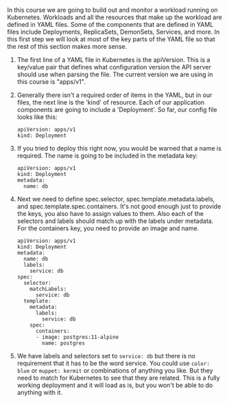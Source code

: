 In this course we are going to build out and monitor a workload running on Kubernetes. Workloads and all the resources that make up the workload are defined in YAML files. Some of the components that are defined in YAML files include Deployments, ReplicaSets, DemonSets, Services, and more. In this first step we will look at most of the key parts of the YAML file so that the rest of this section makes more sense. 

1.  The first line of a YAML file in Kubernetes is the apiVersion. This is a key/value pair that defines what configuration version the API server should use when parsing the file. The current version we are using in this course is "apps/v1".
1.  Generally there isn't a required order of items in the YAML, but in our files, the next line is the 'kind' of resource. Each of our application components are going to include a 'Deployment'. So far, our config file looks like this:

    ```
    apiVersion: apps/v1
    kind: Deployment
    ```
1.  If you tried to deploy this right now, you would be warned that a name is required. The name is going to be included in the metadata key:


    ```
    apiVersion: apps/v1
    kind: Deployment
    metadata:
      name: db
    ```
1.  Next we need to define spec.selector, spec.template.metadata.labels, and spec.template.spec.containers. It's not good enough just to provide the keys, you also have to assign values to them. Also each of the selectors and labels should match up with the labels under metadata. For the containers key, you need to provide an image and name. 

    ```
    apiVersion: apps/v1
    kind: Deployment
    metadata:
      name: db
      labels:
        service: db
    spec:
      selector:
        matchLabels:
          service: db
      template:
        metadata:
          labels:
            service: db
        spec:
          containers:
          - image: postgres:11-alpine
            name: postgres
    ```

1.  We have labels and selectors set to `service: db` but there is no requirement that it has to be the word service. You could use `color: blue` or `muppet: kermit` or combinations of anything you like. But they need to match for Kubernetes to see that they are related. This is a fully working deployment and it will load as is, but you won't be able to do anything with it. 